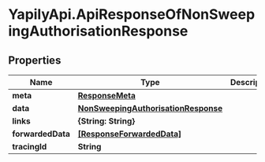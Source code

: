 # YapilyApi.ApiResponseOfNonSweepingAuthorisationResponse

## Properties

Name | Type | Description | Notes
------------ | ------------- | ------------- | -------------
**meta** | [**ResponseMeta**](ResponseMeta.md) |  | [optional] 
**data** | [**NonSweepingAuthorisationResponse**](NonSweepingAuthorisationResponse.md) |  | [optional] 
**links** | **{String: String}** |  | [optional] 
**forwardedData** | [**[ResponseForwardedData]**](ResponseForwardedData.md) |  | [optional] 
**tracingId** | **String** |  | [optional] 


